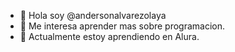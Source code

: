 - 👋 Hola soy @andersonalvarezolaya
- 👀 Me interesa aprender mas sobre programacion.
- 🌱 Actualmente estoy aprendiendo en Alura.
